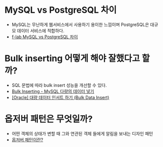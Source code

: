 # MySQL vs PostgreSQL 차이
- MySQL는 무난하게 웹서비스에서 사용하기 용이한 느낌이며 PostgreSQL은 대규모 데이터 서비스에 적합하다.
- [f-lab MySQL vs PostgreSQL 차이](https://f-lab.kr/insight/mysql-vs-postgresql?gad_source=1&gclid=Cj0KCQjwrp-3BhDgARIsAEWJ6Swmudqd9Tc7-UEkrDWxc927kTPxLRg7xZzZCCGRQb3Lb7mttN-IPuoaAms3EALw_wcB)

# Bulk inserting 어떻게 해야 잘했다고 할까?
- SQL 문법에 따라 bulk insert 성능을 개선할 수 있다.
- [Bulk Inserting - MySQL 다량의 데이터 넣기](https://dev.dwer.kr/2020/04/mysql-bulk-inserting.html)
- [[Oracle] 대량 데이터 인서트 하기 (Bulk Data Insert)](https://itsuit.tistory.com/116)

# 옵저버 패턴은 무엇일까?
- 어떤 객체의 상태가 변할 때 그와 연관된 객체 들에게 알림을 보내는 디자인 패턴
- [옵저버 패턴이란?](https://pjh3749.tistory.com/266)
